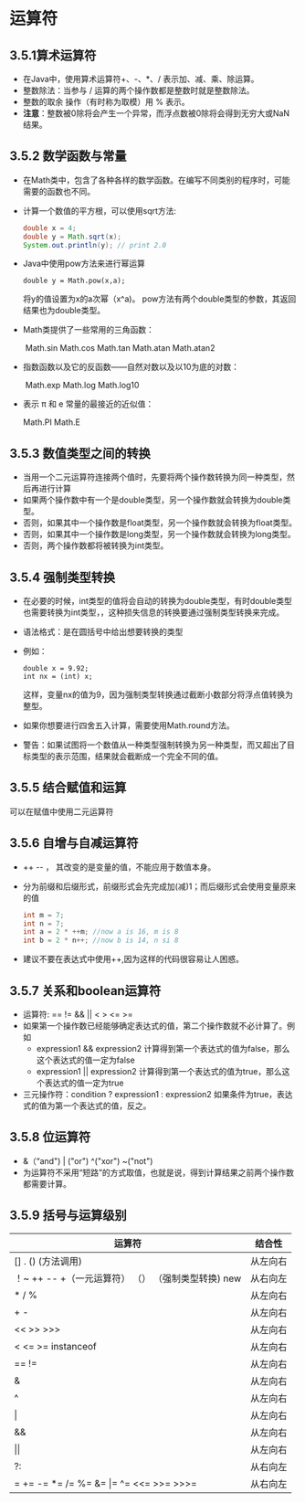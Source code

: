 # 运算符

## 3.5.1算术运算符

- 在Java中，使用算术运算符+、-、*、/ 表示加、减、乘、除运算。
- 整数除法：当参与 / 运算的两个操作数都是整数时就是整数除法。
- 整数的取余 操作（有时称为取模）用 % 表示。
- **注意**：整数被0除将会产生一个异常，而浮点数被0除将会得到无穷大或NaN结果。

## 3.5.2 数学函数与常量

- 在Math类中，包含了各种各样的数学函数。在编写不同类别的程序时，可能需要的函数也不同。

- 计算一个数值的平方根，可以使用sqrt方法:

  ```java
  double x = 4;
  double y = Math.sqrt(x);
  System.out.println(y); // print 2.0
  ```

- Java中使用pow方法来进行幂运算

  ```
  double y = Math.pow(x,a);
  ```

  将y的值设置为x的a次幂（x^a)。 pow方法有两个double类型的参数，其返回结果也为double类型。

- Math类提供了一些常用的三角函数：

  ​	Math.sin            Math.cos               Math.tan               Math.atan                  Math.atan2

- 指数函数以及它的反函数——自然对数以及以10为底的对数：

  ​    Math.exp           Math.log                Math.log10

- 表示 π 和 e 常量的最接近的近似值：

     Math.PI                Math.E

## 3.5.3 数值类型之间的转换

- 当用一个二元运算符连接两个值时，先要将两个操作数转换为同一种类型，然后再进行计算
- 如果两个操作数中有一个是double类型，另一个操作数就会转换为double类型。
- 否则，如果其中一个操作数是float类型，另一个操作数就会转换为float类型。
- 否则，如果其中一个操作数是long类型，另一个操作数就会转换为long类型。
- 否则，两个操作数都将被转换为int类型。

## 3.5.4 强制类型转换

- 在必要的时候，int类型的值将会自动的转换为double类型，有时double类型也需要转换为int类型，，这种损失信息的转换要通过强制类型转换来完成。

- 语法格式：是在圆括号中给出想要转换的类型

- 例如：

  ```
  double x = 9.92;
  int nx = (int) x;
  ```

  这样，变量nx的值为9，因为强制类型转换通过截断小数部分将浮点值转换为整型。

- 如果你想要进行四舍五入计算，需要使用Math.round方法。
- 警告：如果试图将一个数值从一种类型强制转换为另一种类型，而又超出了目标类型的表示范围，结果就会截断成一个完全不同的值。

## 3.5.5 结合赋值和运算

可以在赋值中使用二元运算符

## 3.5.6 自增与自减运算符

- ++  --  ， 其改变的是变量的值，不能应用于数值本身。

- 分为前缀和后缀形式，前缀形式会先完成加(减)1；而后缀形式会使用变量原来的值

  ```java
  int m = 7;
  int n = 7;
  int a = 2 * ++m; //now a is 16, m is 8
  int b = 2 * n++; //now b is 14, n si 8
  ```

  

- 建议不要在表达式中使用++,因为这样的代码很容易让人困惑。

## 3.5.7 关系和boolean运算符

- 运算符: ==  !=  &&  ||  <  >  <=  >= 
- 如果第一个操作数已经能够确定表达式的值，第二个操作数就不必计算了。例如
  -  expression1 && expression2  计算得到第一个表达式的值为false，那么这个表达式的值一定为false
  -  expression1 || expression2  计算得到第一个表达式的值为true，那么这个表达式的值一定为true
- 三元操作符：condition ? expression1  :   expression2  如果条件为true，表达式的值为第一个表达式的值，反之。

## 3.5.8 位运算符

- &（“and")  | ("or")  ^("xor")  ~("not") 
- 为运算符不采用“短路”的方式取值，也就是说，得到计算结果之前两个操作数都需要计算。

## 3.5.9 括号与运算级别

| 运算符                                              | 结合性   |
| --------------------------------------------------- | -------- |
| [] . ()  (方法调用)                                 | 从左向右 |
| ！~ ++ -- +（一元运算符） （） （强制类型转换) new  | 从右向左 |
| * / %                                               | 从左向右 |
| +  -                                                | 从左向右 |
| <<   >>   >>>                                       | 从左向右 |
| <   <=  >=  instanceof                              | 从左向右 |
| ==  !=                                              | 从左向右 |
| &                                                   | 从左向右 |
| ^                                                   | 从左向右 |
| \|                                                  | 从左向右 |
| &&                                                  | 从左向右 |
| \|\|                                                | 从左向右 |
| ?:                                                  | 从右向左 |
| =   +=  -=  *=  /=  %=  &=  \|=  ^=  <<=  >>=  >>>= | 从右向左 |


